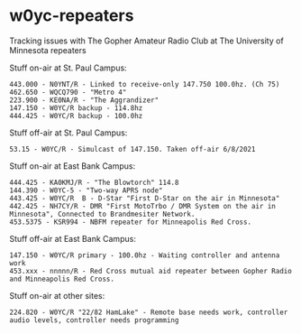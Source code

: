 # w0yc-repeaters
Tracking issues with The Gopher Amateur Radio Club at The University of Minnesota repeaters

Stuff on-air at St. Paul Campus:
```
443.000 - N0YNT/R - Linked to receive-only 147.750 100.0hz. (Ch 75)
462.650 - WQCQ790 - "Metro 4"
223.900 - KE0NA/R - "The Aggrandizer"
147.150 - W0YC/R backup - 114.8hz
444.425 - W0YC/R backup - 100.0hz
```

Stuff off-air at St. Paul Campus:
```
53.15 - W0YC/R - Simulcast of 147.150. Taken off-air 6/8/2021

```

Stuff on-air at East Bank Campus:
```
444.425 - KA0KMJ/R - "The Blowtorch" 114.8
144.390 - W0YC-5 - "Two-way APRS node"
443.425 - W0YC/R  B - D-Star "First D-Star on the air in Minnesota"
442.425 - NH7CY/R - DMR "First MotoTrbo / DMR System on the air in Minnesota", Connected to Brandmesiter Network.
453.5375 - KSR994 - NBFM repeater for Minneapolis Red Cross.
```

Stuff off-air at East Bank Campus:
```
147.150 - W0YC/R primary - 100.0hz - Waiting controller and antenna work
453.xxx - nnnnn/R - Red Cross mutual aid repeater between Gopher Radio and Minneapolis Red Cross.
```

Stuff on-air at other sites:
```
224.820 - W0YC/R "22/82 HamLake" - Remote base needs work, controller audio levels, controller needs programming
```

